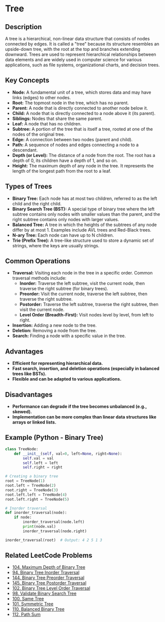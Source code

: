 # Tree

## Description

A tree is a hierarchical, non-linear data structure that consists of nodes connected by edges. It is called a "tree" because its structure resembles an upside-down tree, with the root at the top and branches extending downward. Trees are used to represent hierarchical relationships between data elements and are widely used in computer science for various applications, such as file systems, organizational charts, and decision trees.

## Key Concepts

* **Node:** A fundamental unit of a tree, which stores data and may have links (edges) to other nodes.
* **Root:** The topmost node in the tree, which has no parent.
* **Parent:** A node that is directly connected to another node below it.
* **Child:** A node that is directly connected to a node above it (its parent).
* **Siblings:** Nodes that share the same parent.
* **Leaf:** A node that has no children.
* **Subtree:** A portion of the tree that is itself a tree, rooted at one of the nodes of the original tree.
* **Edge:** A connection between two nodes (parent and child).
* **Path:** A sequence of nodes and edges connecting a node to a descendant.
* **Depth (or Level):** The distance of a node from the root. The root has a depth of 0, its children have a depth of 1, and so on.
* **Height:** The maximum depth of any node in the tree. It represents the length of the longest path from the root to a leaf.

## Types of Trees

* **Binary Tree:** Each node has at most two children, referred to as the left child and the right child.
* **Binary Search Tree (BST):** A special type of binary tree where the left subtree contains only nodes with smaller values than the parent, and the right subtree contains only nodes with larger values.
* **Balanced Tree:** A tree in which the heights of the subtrees of any node differ by at most 1. Examples include AVL trees and Red-Black trees.
* **N-ary Tree:** Each node can have up to N children.
* **Trie (Prefix Tree):** A tree-like structure used to store a dynamic set of strings, where the keys are usually strings.

## Common Operations

* **Traversal:** Visiting each node in the tree in a specific order. Common traversal methods include:
  * **Inorder:** Traverse the left subtree, visit the current node, then traverse the right subtree (for binary trees).
  * **Preorder:** Visit the current node, traverse the left subtree, then traverse the right subtree.
  * **Postorder:** Traverse the left subtree, traverse the right subtree, then visit the current node.
  * **Level Order (Breadth-First):** Visit nodes level by level, from left to right.
* **Insertion:** Adding a new node to the tree.
* **Deletion:** Removing a node from the tree.
* **Search:** Finding a node with a specific value in the tree.

## Advantages

* **Efficient for representing hierarchical data.**
* **Fast search, insertion, and deletion operations (especially in balanced trees like BSTs).**
* **Flexible and can be adapted to various applications.**

## Disadvantages

* **Performance can degrade if the tree becomes unbalanced (e.g., skewed).**
* **Implementation can be more complex than linear data structures like arrays or linked lists.**

## Example (Python - Binary Tree)

```python
class TreeNode:
    def __init__(self, val=0, left=None, right=None):
        self.val = val
        self.left = left
        self.right = right

# Creating a binary tree
root = TreeNode(1)
root.left = TreeNode(2)
root.right = TreeNode(3)
root.left.left = TreeNode(4)
root.left.right = TreeNode(5)

# Inorder traversal
def inorder_traversal(node):
    if node:
        inorder_traversal(node.left)
        print(node.val)
        inorder_traversal(node.right)

inorder_traversal(root)  # Output: 4 2 5 1 3
```

## Related LeetCode Problems

* [104. Maximum Depth of Binary Tree](./0104-maximum-depth-of-binary-tree/README.md)
* [94. Binary Tree Inorder Traversal](https://leetcode.com/problems/binary-tree-inorder-traversal/)
* [144. Binary Tree Preorder Traversal](https://leetcode.com/problems/binary-tree-preorder-traversal/)
* [145. Binary Tree Postorder Traversal](https://leetcode.com/problems/binary-tree-postorder-traversal/)
* [102. Binary Tree Level Order Traversal](https://leetcode.com/problems/binary-tree-level-order-traversal/)
* [98. Validate Binary Search Tree](https://leetcode.com/problems/validate-binary-search-tree/)
* [100. Same Tree](https://leetcode.com/problems/same-tree/)
* [101. Symmetric Tree](https://leetcode.com/problems/symmetric-tree/)
* [110. Balanced Binary Tree](https://leetcode.com/problems/balanced-binary-tree/)
* [112. Path Sum](https://leetcode.com/problems/path-sum/)
